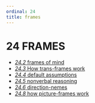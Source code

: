 ```yaml
---
ordinal: 24
title: frames
---
```


# 24 FRAMES 

<ul><li><a href="http://aurellem.org/minsky/som-24.2.html"><em>24.2</em> frames of mind</a></li><li><a href="http://aurellem.org/minsky/som-24.3.html"><em>24.3</em> How trans-frames work</a></li><li><a href="http://aurellem.org/minsky/som-24.4.html"><em>24.4</em> default assumptions</a></li><li><a href="http://aurellem.org/minsky/som-24.5.html"><em>24.5</em> nonverbal reasoning</a></li><li><a href="http://aurellem.org/minsky/som-24.6.html"><em>24.6</em> direction-nemes</a></li><li><a href="http://aurellem.org/minsky/som-24.8.html"><em>24.8</em> how picture-frames work</a></li> <br><br> </ul>